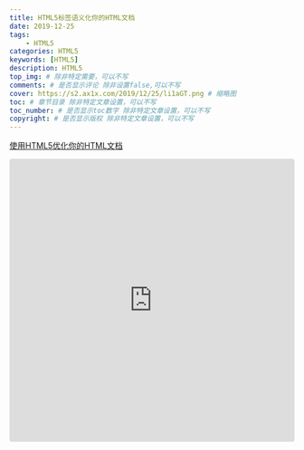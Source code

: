 ```yaml
---
title: HTML5标签语义化你的HTML文档
date: 2019-12-25
tags: 
    - HTML5
categories: HTML5
keywords: [HTML5]
description: HTML5
top_img: # 除非特定需要，可以不写
comments: # 是否显示评论 除非设置false,可以不写
cover: https://s2.ax1x.com/2019/12/25/li1aGT.png # 缩略图
toc: # 章节目录 除非特定文章设置，可以不写
toc_number: # 是否显示toc数字 除非特定文章设置，可以不写
copyright: # 是否显示版权 除非特定文章设置，可以不写
---
```


[使用HTML5优化你的HTML文档](https://developer.mozilla.org/zh-CN/docs/Web/HTML)

<iframe
     src="https://codesandbox.io/embed/html5biaoqiandaquan-w194e?fontsize=14&hidenavigation=1&theme=dark"
     style="width:100%; height:500px; border:0; border-radius: 4px; overflow:hidden;"
     title="HTML5标签大全"
     allow="geolocation; microphone; camera; midi; vr; accelerometer; gyroscope; payment; ambient-light-sensor; encrypted-media; usb"
     sandbox="allow-modals allow-forms allow-popups allow-scripts allow-same-origin"
></iframe>



<br>
<br>
<br>
<br>
<br>